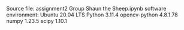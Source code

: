 Source file: assignment2 Group Shaun the Sheep.ipynb
software environment:
Ubuntu 20.04 LTS
Python 3.11.4
opencv-python 4.8.1.78
numpy 1.23.5
scipy 1.10.1



